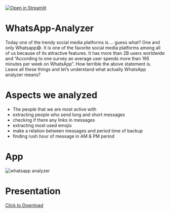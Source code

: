 [![Open in Streamlit](https://static.streamlit.io/badges/streamlit_badge_black_white.svg)](https://abdelhamidadel-whatsapp-analyzer-app-u1mfme.streamlit.app/)
# WhatsApp-Analyzer
Today one of the trendy social media platforms is…. guess what? One and only Whatsapp😅. It is one of the favorite social media platforms among all of us because of its attractive features. It has more than 2B users worldwide and “According to one survey an average user spends more than 195 minutes per week on WhatsApp”. How terrible the above statement is. Leave all these things and let’s understand what actually WhatsApp analyzer means?

# Aspects we analyzed
- The people that we are most active with
- extracting people who send long and short messages
- checking if there any links in messages
- extracting most used emojis
- make a relation between messages and period time of backup 
- finding rush hour of message in AM & PM period 

# App
![whatsapp analyzer](https://user-images.githubusercontent.com/104658866/207447654-719a2c3c-aa4e-48d9-bf3f-c6189d8f39b1.png)

# Presentation
[Click to Download](https://www.canva.com/design/DAFUrbjs-n0/4XJdEsBVAvV8hD0C649y7g/view?utm_content=DAFUrbjs-n0&utm_campaign=designshare&utm_medium=link&utm_source=publishpresent)


